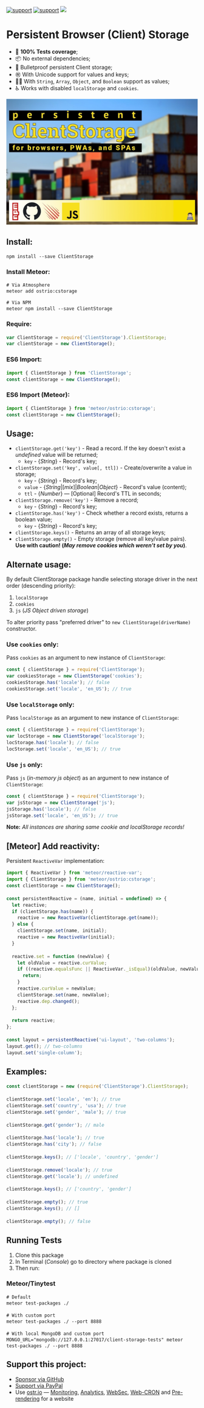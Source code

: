 [![support](https://img.shields.io/badge/support-GitHub-white)](https://github.com/sponsors/dr-dimitru)
[![support](https://img.shields.io/badge/support-PayPal-white)](https://paypal.me/veliovgroup)
<a href="https://ostr.io/info/built-by-developers-for-developers">
  <img src="https://ostr.io/apple-touch-icon-60x60.png" height="20">
</a>

# Persistent Browser (Client) Storage

- 👷 __100% Tests coverage__;
- 📦 No external dependencies;
- 💪 Bulletproof persistent Client storage;
- ㊗️ With Unicode support for values and keys;
- 👨‍💻 With `String`, `Array`, `Object`, and `Boolean` support as values;
- ♿ Works with disabled `localStorage` and `cookies`.

![ClientStorage NPM library logo](https://raw.githubusercontent.com/VeliovGroup/Client-Storage/master/cover.jpg)

## Install:

```shell
npm install --save ClientStorage
```

### Install Meteor:

```shell
# Via Atmosphere
meteor add ostrio:cstorage
```

```shell
# Via NPM
meteor npm install --save ClientStorage
```

### Require:

```js
var ClientStorage = require('ClientStorage').ClientStorage;
var clientStorage = new ClientStorage();
```

### ES6 Import:

```js
import { ClientStorage } from 'ClientStorage';
const clientStorage = new ClientStorage();
```

### ES6 Import (Meteor):

```js
import { ClientStorage } from 'meteor/ostrio:cstorage';
const clientStorage = new ClientStorage();
```

## Usage:

- `clientStorage.get('key')` - Read a record. If the key doesn't exist a *undefined* value will be returned;
  - `key` - {*String*} - Record's key;
- `clientStorage.set('key', value[, ttl])` - Create/overwrite a value in storage;
  - `key` - {*String*} - Record's key;
  - `value` - {*String*|[*mix*]|*Boolean*|*Object*} - Record's value (content);
  - `ttl` - {*Number*} — [Optional] Record's TTL in seconds;
- `clientStorage.remove('key')` - Remove a record;
  - `key` - {*String*} - Record's key;
- `clientStorage.has('key')` - Check whether a record exists, returns a boolean value;
  - `key` - {*String*} - Record's key;
- `clientStorage.keys()` - Returns an array of all storage keys;
- `clientStorage.empty()` - Empty storage (remove all key/value pairs). __Use with caution! (*May remove cookies which weren't set by you*)__.

## Alternate usage:

By default ClientStorage package handle selecting storage driver in the next order (descending priority):

1. `localStorage`
2. `cookies`
3. `js` (*JS Object driven storage*)

To alter priority pass "preferred driver" to `new ClientStorage(driverName)` constructor.

### Use `cookies` only:

Pass `cookies` as an argument to new instance of `ClientStorage`:

```js
const { clientStorage } = require('ClientStorage');
var cookiesStorage = new ClientStorage('cookies');
cookiesStorage.has('locale'); // false
cookiesStorage.set('locale', 'en_US'); // true
```

### Use `localStorage` only:

Pass `localStorage` as an argument to new instance of `ClientStorage`:

```js
const { clientStorage } = require('ClientStorage');
var locStorage = new ClientStorage('localStorage');
locStorage.has('locale'); // false
locStorage.set('locale', 'en_US'); // true
```

### Use `js` only:

Pass `js` (*in-memory js object*) as an argument to new instance of `ClientStorage`:

```js
const { clientStorage } = require('ClientStorage');
var jsStorage = new ClientStorage('js');
jsStorage.has('locale'); // false
jsStorage.set('locale', 'en_US'); // true
```

__Note:__ *All instances are sharing same cookie and localStorage records!*

## [Meteor] Add reactivity:

Persistent `ReactiveVar` implementation:

```js
import { ReactiveVar } from 'meteor/reactive-var';
import { ClientStorage } from 'meteor/ostrio:cstorage';
const clientStorage = new ClientStorage();

const persistentReactive = (name, initial = undefined) => {
  let reactive;
  if (clientStorage.has(name)) {
    reactive = new ReactiveVar(clientStorage.get(name));
  } else {
    clientStorage.set(name, initial);
    reactive = new ReactiveVar(initial);
  }

  reactive.set = function (newValue) {
    let oldValue = reactive.curValue;
    if ((reactive.equalsFunc || ReactiveVar._isEqual)(oldValue, newValue)) {
      return;
    }
    reactive.curValue = newValue;
    clientStorage.set(name, newValue);
    reactive.dep.changed();
  };

  return reactive;
};

const layout = persistentReactive('ui-layout', 'two-columns');
layout.get(); // two-columns
layout.set('single-column');
```

## Examples:

```js
const clientStorage = new (require('ClientStorage').ClientStorage);

clientStorage.set('locale', 'en'); // true
clientStorage.set('country', 'usa'); // true
clientStorage.set('gender', 'male'); // true

clientStorage.get('gender'); // male

clientStorage.has('locale'); // true
clientStorage.has('city'); // false

clientStorage.keys(); // ['locale', 'country', 'gender']

clientStorage.remove('locale'); // true
clientStorage.get('locale'); // undefined

clientStorage.keys(); // ['country', 'gender']

clientStorage.empty(); // true
clientStorage.keys(); // []

clientStorage.empty(); // false
```

## Running Tests

1. Clone this package
2. In Terminal (*Console*) go to directory where package is cloned
3. Then run:

### Meteor/Tinytest

```shell
# Default
meteor test-packages ./

# With custom port
meteor test-packages ./ --port 8888

# With local MongoDB and custom port
MONGO_URL="mongodb://127.0.0.1:27017/client-storage-tests" meteor test-packages ./ --port 8888
```

## Support this project:

- [Sponsor via GitHub](https://github.com/sponsors/dr-dimitru)
- [Support via PayPal](https://paypal.me/veliovgroup)
- Use [ostr.io](https://ostr.io) — [Monitoring](https://snmp-monitoring.com), [Analytics](https://ostr.io/info/web-analytics), [WebSec](https://domain-protection.info), [Web-CRON](https://web-cron.info) and [Pre-rendering](https://prerendering.com) for a website
